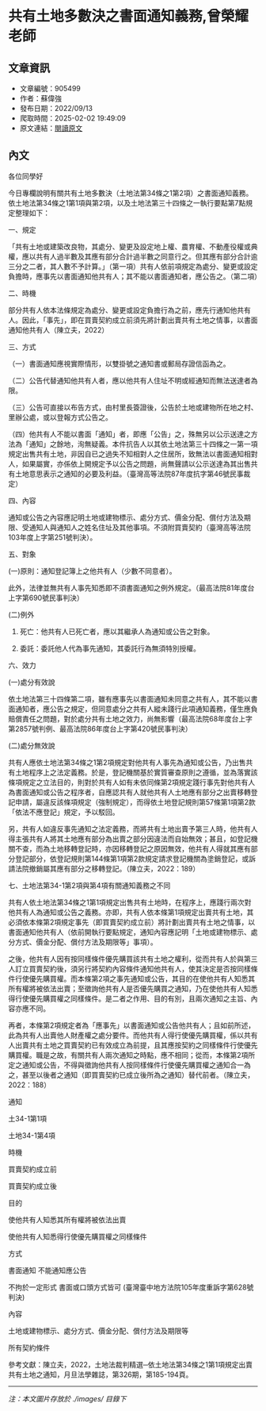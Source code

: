 # 共有土地多數決之書面通知義務,曾榮耀老師

## 文章資訊
- 文章編號：905499
- 作者：蘇偉強
- 發布日期：2022/09/13
- 爬取時間：2025-02-02 19:49:09
- 原文連結：[閱讀原文](https://real-estate.get.com.tw/Columns/detail.aspx?no=905499)

## 內文
各位同學好

今日專欄說明有關共有土地多數決（土地法第34條之1第2項）之書面通知義務。依土地法第34條之1第1項與第2項，以及土地法第三十四條之一執行要點第7點規定整理如下：

一、規定

「共有土地或建築改良物，其處分、變更及設定地上權、農育權、不動產役權或典權，應以共有人過半數及其應有部分合計過半數之同意行之。但其應有部分合計逾三分之二者，其人數不予計算。」（第一項）共有人依前項規定為處分、變更或設定負擔時，應事先以書面通知他共有人；其不能以書面通知者，應公告之。（第二項）

二、時機

部分共有人依本法條規定為處分、變更或設定負擔行為之前，應先行通知他共有人。因此，「事先」，即在買賣契約成立前須先將計劃出賣共有土地之情事，以書面通知他共有人（陳立夫，2022）

三、方式

（一）書面通知應視實際情形，以雙掛號之通知書或郵局存證信函為之。

（二）公告代替通知他共有人者，應以他共有人住址不明或經通知而無法送達者為限。

（三）公告可直接以布告方式，由村里長簽證後，公告於土地或建物所在地之村、里辦公處，或以登報方式公告之。

（四）他共有人不能以書面「通知」者，即應「公告」之，殊無另以公示送達之方法為「通知」之餘地，洵無疑義。本件抗告人以其依土地法第三十四條之一第一項規定出售共有土地，非因自已之過失不知相對人之住居所，致無法以書面通知相對人，如果屬實，亦係依上開規定予以公告之問題，尚無聲請以公示送達為其出售共有土地意思表示之通知的必要及利益。（臺灣高等法院87年度抗字第46號民事裁定）

四、內容

通知或公告之內容應記明土地或建物標示、處分方式、價金分配、償付方法及期限、受通知人與通知人之姓名住址及其他事項。不須附買賣契約（臺灣高等法院103年度上字第251號判決）。

五、對象

(一)原則：通知登記簿上之他共有人（少數不同意者）。

此外，法律並無共有人事先知悉即不須書面通知之例外規定。（最高法院81年度台上字第690號民事判決）

(二)例外

1. 死亡：他共有人已死亡者，應以其繼承人為通知或公告之對象。

2. 委託：委託他人代為事先通知，其委託行為無須特別授權。

六、效力

(一)處分有效說

依土地法第三十四條第二項，雖有應事先以書面通知未同意之共有人，其不能以書面通知者，應公告之規定，但同意處分之共有人縱未踐行此項通知義務，僅生應負賠償責任之問題，對於處分共有土地之效力，尚無影響（最高法院68年度台上字第2857號判例、最高法院86年度台上字第420號民事判決）

(二)處分無效說

共有人應依土地法第34條之1第2項規定對他共有人事先為通知或公告，乃出售共有土地程序上之法定義務。於是，登記機關基於實質審查原則之遵循，並為落實該條項規定之立法目的，則對於共有人如有未依同條第2項規定踐行事先對他共有人為書面通知或公告之程序者，自應認共有人就他共有人土地應有部分之出賣移轉登記申請，屬違反該條項規定（強制規定），而得依土地登記規則第57條第1項第2款「依法不應登記」規定，予以駁回。

另，共有人如違反事先通知之法定義務，而將共有土地出賣予第三人時，他共有人得主張共有人將其土地應有部分為出賣之部分因違法而自始無效；甚且，如登記機關不查，而為土地移轉登記時，亦因移轉登記之原因無效，他共有人得就其應有部分登記部分，依登記規則第144條第1項第2款規定請求登記機關為塗銷登記，或訴請法院撤銷屬其應有部分之移轉登記。（陳立夫，2022：189）

七、土地法第34-1第2項與第4項有關通知義務之不同

共有人依土地法第34條之1第1項規定出售共有土地時，在程序上，應踐行兩次對他共有人為通知或公告之義務。亦即，共有人依本條第1項規定出賣共有土地，其必須依本條第2項規定事先（即買賣契約成立前）將計劃出賣共有土地之情事，以書面通知他共有人（依前開執行要點規定，通知內容應記明「土地或建物標示、處分方式、價金分配、償付方法及期限等」事項）。

之後，他共有人因有按同樣條件優先購買該共有土地之權利，從而共有人於與第三人訂立買賣契約後，須另行將契約內容條件通知他共有人，使其決定是否按同樣條件行使優先購買權。而本條第2項之事先通知或公告，其目的在使他共有人知悉其所有權將被依法出賣；至徵詢他共有人是否優先購買之通知，乃在使他共有人知悉得行使優先購買權之同樣條件。是二者之作用、目的有別，且兩次通知之主旨、內容亦應不同。

再者，本條第2項規定者為「應事先」以書面通知或公告他共有人；且如前所述，此為共有人出賣他人財產權之處分要件。而他共有人得行使優先購買權，係以共有人出賣共有土地之買賣契約已有效成立為前提，且其應按契約之同樣條件行使優先購買權。職是之故，有關共有人兩次通知之時點，應不相同；從而，本條第2項所定之通知或公告，不得與徵詢他共有人按同樣條件行使優先購買權之通知合一為之，甚至以後者之通知（即買賣契約已成立後所為之通知）替代前者。（陳立夫，2022：188）

通知

土34-1第1項

土地34-1第4項

時機

買賣契約成立前

買賣契約成立後

目的

使他共有人知悉其所有權將被依法出賣

使他共有人知悉得行使優先購買權之同樣條件

方式

書面通知 不能通知應公告

不拘於一定形式 書面或口頭方式皆可 (臺灣臺中地方法院105年度重訴字第628號判決)

內容

土地或建物標示、處分方式、價金分配、償付方法及期限等

所有契約條件

參考文獻：陳立夫，2022，土地法裁判精選─依土地法第34條之1第1項規定出賣共有土地之通知，月旦法學雜誌，第326期，第185-194頁。

---
*注：本文圖片存放於 ./images/ 目錄下*
